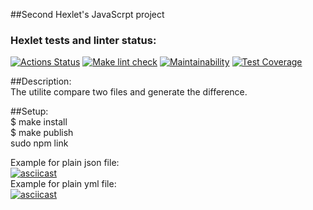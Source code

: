 ##Second Hexlet's JavaScrpt project  
  
### Hexlet tests and linter status:
[![Actions Status](https://github.com/Logan4646/backend-project-46/workflows/hexlet-check/badge.svg)](https://github.com/Logan4646/backend-project-46/actions)
[![Make lint check](https://github.com/Logan4646/backend-project-46/actions/workflows/make-lint-check.yml/badge.svg)](https://github.com/Logan4646/backend-project-46/actions)
[![Maintainability](https://api.codeclimate.com/v1/badges/a605e7b84bfbca08197d/maintainability)](https://codeclimate.com/github/Logan4646/backend-project-46/maintainability)
[![Test Coverage](https://api.codeclimate.com/v1/badges/a605e7b84bfbca08197d/test_coverage)](https://codeclimate.com/github/Logan4646/backend-project-46/test_coverage)    
  
##Description:  
The utilite compare two files and generate the difference.  
  
##Setup:  
$ make install  
$ make publish  
sudo npm link  
  
Example for plain json file:  
[![asciicast](https://asciinema.org/a/V5dH1MP7iyr982IYTA7vs8riD.png)](https://asciinema.org/a/V5dH1MP7iyr982IYTA7vs8riD)  
Example for plain yml file:  
[![asciicast](https://asciinema.org/a/I2rm47f45yREuc5VvctiaP6Yz.png)](https://asciinema.org/a/I2rm47f45yREuc5VvctiaP6Yz)  
